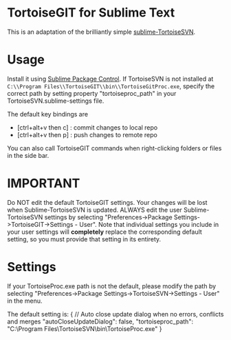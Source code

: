 TortoiseGIT for Sublime Text
=============
This is an adaptation of the brilliantly simple [sublime-TortoiseSVN](https://github.com/dexbol/sublime-TortoiseSVN).

Usage
============
Install it using [Sublime Package Control](http://wbond.net/sublime_packages/package_control).
If TortoiseSVN is not installed at `C:\\Program Files\\TortoiseGIT\\bin\\TortoiseGitProc.exe`, specify the correct path
by setting property "tortoiseproc_path" in your TortoiseSVN.sublime-settings file. 

The default key bindings are 
- [ctrl+alt+v then c] : commit changes to local repo
- [ctrl+alt+v then p] : push changes to remote repo

You can also call TortoiseGIT commands when right-clicking folders or files in the side bar.


IMPORTANT
==============

Do NOT edit the default TortoiseGIT settings. Your changes will be lost
when Sublime-TortoiseSVN is updated. ALWAYS edit the user Sublime-TortoiseSVN settings
by selecting "Preferences->Package Settings->TortoiseGIT->Settings - User".
Note that individual settings you include in your user settings will **completely**
replace the corresponding default setting, so you must provide that setting in its entirety.

Settings
==============

If your TortoiseProc.exe path is not the default, please modify the path by selecting 
"Preferences->Package Settings->TortoiseSVN->Settings - User" in the menu.

The default setting is:
    {
        // Auto close update dialog when no errors, conflicts and merges
        "autoCloseUpdateDialog": false,
        "tortoiseproc_path": "C:\\Program Files\\TortoiseSVN\\bin\\TortoiseProc.exe"
    }
